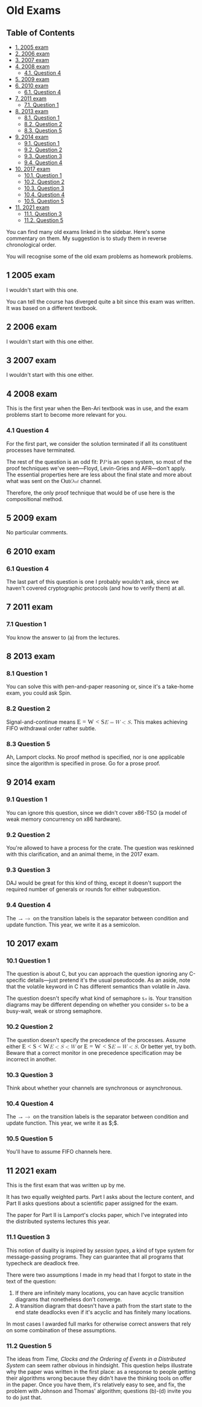 <div id="content">
<h1 class="title">Old Exams</h1>
<div id="table-of-contents">
<h2>Table of Contents</h2>
<div id="text-table-of-contents">
<ul>
<li><a href="#org683c289">1. 2005 exam</a></li>
<li><a href="#org5f38d81">2. 2006 exam</a></li>
<li><a href="#org50e5760">3. 2007 exam</a></li>
<li><a href="#orgac4ebb7">4. 2008 exam</a>
<ul>
<li><a href="#org00d24bf">4.1. Question 4</a></li>
</ul>
</li>
<li><a href="#orgfd60bda">5. 2009 exam</a></li>
<li><a href="#orga185fe8">6. 2010 exam</a>
<ul>
<li><a href="#org5b460dc">6.1. Question 4</a></li>
</ul>
</li>
<li><a href="#org7b377ac">7. 2011 exam</a>
<ul>
<li><a href="#org86bf0e7">7.1. Question 1</a></li>
</ul>
</li>
<li><a href="#org9a0fe43">8. 2013 exam</a>
<ul>
<li><a href="#orgf99da25">8.1. Question 1</a></li>
<li><a href="#org237e4cd">8.2. Question 2</a></li>
<li><a href="#org2bebcba">8.3. Question 5</a></li>
</ul>
</li>
<li><a href="#org247b5c2">9. 2014 exam</a>
<ul>
<li><a href="#org98bf052">9.1. Question 1</a></li>
<li><a href="#org9237224">9.2. Question 2</a></li>
<li><a href="#orge55d1a6">9.3. Question 3</a></li>
<li><a href="#orga5dca20">9.4. Question 4</a></li>
</ul>
</li>
<li><a href="#org4383f4a">10. 2017 exam</a>
<ul>
<li><a href="#orga386294">10.1. Question 1</a></li>
<li><a href="#org8143234">10.2. Question 2</a></li>
<li><a href="#org0c4796b">10.3. Question 3</a></li>
<li><a href="#orgea12677">10.4. Question 4</a></li>
<li><a href="#org039d601">10.5. Question 5</a></li>
</ul>
</li>
<li><a href="#org4fd9f98">11. 2021 exam</a>
<ul>
<li><a href="#orgff1f7d4">11.1. Question 3</a></li>
<li><a href="#org30717a3">11.2. Question 5</a></li>
</ul>
</li>
</ul>
</div>
</div>
<p>
You can find many old exams linked in the sidebar. Here's some
commentary on them. My suggestion is to study them in reverse
chronological order.
</p>

<p>
You will recognise some of the old exam problems as homework problems.
</p>

<div id="outline-container-org683c289" class="outline-2">
<h2 id="org683c289"><span class="section-number-2">1</span> 2005 exam</h2>
<div class="outline-text-2" id="text-1">
<p>
I wouldn't start with this one.
</p>

<p>
You can tell the course has diverged quite a bit since this exam was
written. It was based on a different textbook.
</p>
</div>
</div>

<div id="outline-container-org5f38d81" class="outline-2">
<h2 id="org5f38d81"><span class="section-number-2">2</span> 2006 exam</h2>
<div class="outline-text-2" id="text-2">
<p>
I wouldn't start with this one either.
</p>
</div>
</div>

<div id="outline-container-org50e5760" class="outline-2">
<h2 id="org50e5760"><span class="section-number-2">3</span> 2007 exam</h2>
<div class="outline-text-2" id="text-3">
<p>
I wouldn't start with this one either.
</p>
</div>
</div>

<div id="outline-container-orgac4ebb7" class="outline-2">
<h2 id="orgac4ebb7"><span class="section-number-2">4</span> 2008 exam</h2>
<div class="outline-text-2" id="text-4">
<p>
This is the first year when the Ben-Ari textbook was in use, and
the exam problems start to become more relevant for you.
</p>
</div>

<div id="outline-container-org00d24bf" class="outline-3">
<h3 id="org00d24bf"><span class="section-number-3">4.1</span> Question 4</h3>
<div class="outline-text-3" id="text-4-1">
<p>
For the first part, we consider the solution terminated if all its
constituent processes have terminated.
</p>

<p>
The rest of the question is an odd fit: <span class="MathJax_Preview" style="color: inherit; display: none;"></span><span class="MathJax" id="MathJax-Element-1-Frame" tabindex="0" data-mathml="<math xmlns=&quot;http://www.w3.org/1998/Math/MathML&quot;><mi>P</mi></math>" role="presentation" style="position: relative;"><nobr aria-hidden="true"><span class="math" id="MathJax-Span-1" style="width: 0.643em; display: inline-block;"><span style="display: inline-block; position: relative; width: 0.544em; height: 0px; font-size: 116%;"><span style="position: absolute; clip: rect(1.53em, 1000.54em, 2.466em, -999.998em); top: -2.313em; left: 0em;"><span class="mrow" id="MathJax-Span-2"><span class="mi" id="MathJax-Span-3" style="font-family: STIXGeneral-Italic;">P</span></span><span style="display: inline-block; width: 0px; height: 2.318em;"></span></span></span><span style="display: inline-block; overflow: hidden; vertical-align: -0.054em; border-left: 0px solid; width: 0px; height: 0.86em;"></span></span></nobr><span class="MJX_Assistive_MathML" role="presentation"><math xmlns="http://www.w3.org/1998/Math/MathML"><mi>P</mi></math></span></span><script type="math/tex" id="MathJax-Element-1">P</script> is an open system, so
most of the proof techniques we've seen—Floyd, Levin-Gries and
AFR—don't apply.
The essential properties here are less about the final state and more about
what was sent on the <span class="MathJax_Preview" style="color: inherit; display: none;"></span><span class="MathJax" id="MathJax-Element-2-Frame" tabindex="0" data-mathml="<math xmlns=&quot;http://www.w3.org/1998/Math/MathML&quot;><mrow class=&quot;MJX-TeXAtom-ORD&quot;><mi class=&quot;MJX-tex-mathit&quot; mathvariant=&quot;italic&quot;>O</mi><mi class=&quot;MJX-tex-mathit&quot; mathvariant=&quot;italic&quot;>u</mi><mi class=&quot;MJX-tex-mathit&quot; mathvariant=&quot;italic&quot;>t</mi></mrow></math>" role="presentation" style="position: relative;"><nobr aria-hidden="true"><span class="math" id="MathJax-Span-4" style="width: 1.727em; display: inline-block;"><span style="display: inline-block; position: relative; width: 1.48em; height: 0px; font-size: 116%;"><span style="position: absolute; clip: rect(1.48em, 1001.48em, 2.466em, -999.998em); top: -2.313em; left: 0em;"><span class="mrow" id="MathJax-Span-5"><span class="texatom" id="MathJax-Span-6"><span class="mrow" id="MathJax-Span-7"><span class="mi" id="MathJax-Span-8" style="font-family: STIXGeneral-Italic;">O</span><span class="mi" id="MathJax-Span-9" style="font-family: STIXGeneral-Italic;">u</span><span class="mi" id="MathJax-Span-10" style="font-family: STIXGeneral-Italic;">t</span></span></span></span><span style="display: inline-block; width: 0px; height: 2.318em;"></span></span></span><span style="display: inline-block; overflow: hidden; vertical-align: -0.054em; border-left: 0px solid; width: 0px; height: 0.917em;"></span></span></nobr><span class="MJX_Assistive_MathML" role="presentation"><math xmlns="http://www.w3.org/1998/Math/MathML"><mrow class="MJX-TeXAtom-ORD"><mi class="MJX-tex-mathit" mathvariant="italic">O</mi><mi class="MJX-tex-mathit" mathvariant="italic">u</mi><mi class="MJX-tex-mathit" mathvariant="italic">t</mi></mrow></math></span></span><script type="math/tex" id="MathJax-Element-2">\mathit{Out}</script> channel.
</p>

<p>
Therefore, the only proof technique that would be of use here is the
compositional method.
</p>
</div>
</div>
</div>

<div id="outline-container-orgfd60bda" class="outline-2">
<h2 id="orgfd60bda"><span class="section-number-2">5</span> 2009 exam</h2>
<div class="outline-text-2" id="text-5">
<p>
No particular comments.
</p>
</div>
</div>

<div id="outline-container-orga185fe8" class="outline-2">
<h2 id="orga185fe8"><span class="section-number-2">6</span> 2010 exam</h2>
<div class="outline-text-2" id="text-6">
</div>
<div id="outline-container-org5b460dc" class="outline-3">
<h3 id="org5b460dc"><span class="section-number-3">6.1</span> Question 4</h3>
<div class="outline-text-3" id="text-6-1">
<p>
The last part of this question is one I probably wouldn't ask, since we
haven't covered cryptographic protocols (and how to verify them) at all.
</p>
</div>
</div>
</div>

<div id="outline-container-org7b377ac" class="outline-2">
<h2 id="org7b377ac"><span class="section-number-2">7</span> 2011 exam</h2>
<div class="outline-text-2" id="text-7">
</div>
<div id="outline-container-org86bf0e7" class="outline-3">
<h3 id="org86bf0e7"><span class="section-number-3">7.1</span> Question 1</h3>
<div class="outline-text-3" id="text-7-1">
<p>
You know the answer to (a) from the lectures.
</p>
</div>
</div>
</div>

<div id="outline-container-org9a0fe43" class="outline-2">
<h2 id="org9a0fe43"><span class="section-number-2">8</span> 2013 exam</h2>
<div class="outline-text-2" id="text-8">
</div>
<div id="outline-container-orgf99da25" class="outline-3">
<h3 id="orgf99da25"><span class="section-number-3">8.1</span> Question 1</h3>
<div class="outline-text-3" id="text-8-1">
<p>
You can solve this with pen-and-paper reasoning or, since it's a take-home exam,
you could ask Spin.
</p>
</div>
</div>

<div id="outline-container-org237e4cd" class="outline-3">
<h3 id="org237e4cd"><span class="section-number-3">8.2</span> Question 2</h3>
<div class="outline-text-3" id="text-8-2">
<p>
Signal-and-continue means <span class="MathJax_Preview" style="color: inherit; display: none;"></span><span class="MathJax" id="MathJax-Element-3-Frame" tabindex="0" data-mathml="<math xmlns=&quot;http://www.w3.org/1998/Math/MathML&quot;><mi>E</mi><mo>=</mo><mi>W</mi><mo>&amp;lt;</mo><mi>S</mi></math>" role="presentation" style="position: relative;"><nobr aria-hidden="true"><span class="math" id="MathJax-Span-11" style="width: 5.224em; display: inline-block;"><span style="display: inline-block; position: relative; width: 4.485em; height: 0px; font-size: 116%;"><span style="position: absolute; clip: rect(1.48em, 1004.49em, 2.466em, -999.998em); top: -2.313em; left: 0em;"><span class="mrow" id="MathJax-Span-12"><span class="mi" id="MathJax-Span-13" style="font-family: STIXGeneral-Italic;">E<span style="display: inline-block; overflow: hidden; height: 1px; width: 0.002em;"></span></span><span class="mo" id="MathJax-Span-14" style="font-family: STIXGeneral-Regular; padding-left: 0.298em;">=</span><span class="mi" id="MathJax-Span-15" style="font-family: STIXGeneral-Italic; padding-left: 0.298em;">W<span style="display: inline-block; overflow: hidden; height: 1px; width: 0.052em;"></span></span><span class="mo" id="MathJax-Span-16" style="font-family: STIXGeneral-Regular; padding-left: 0.298em;">&lt;</span><span class="mi" id="MathJax-Span-17" style="font-family: STIXGeneral-Italic; padding-left: 0.298em;">S<span style="display: inline-block; overflow: hidden; height: 1px; width: 0.002em;"></span></span></span><span style="display: inline-block; width: 0px; height: 2.318em;"></span></span></span><span style="display: inline-block; overflow: hidden; vertical-align: -0.054em; border-left: 0px solid; width: 0px; height: 0.917em;"></span></span></nobr><span class="MJX_Assistive_MathML" role="presentation"><math xmlns="http://www.w3.org/1998/Math/MathML"><mi>E</mi><mo>=</mo><mi>W</mi><mo>&lt;</mo><mi>S</mi></math></span></span><script type="math/tex" id="MathJax-Element-3">E = W < S</script>. This makes achieving FIFO withdrawal order
rather subtle.
</p>
</div>
</div>

<div id="outline-container-org2bebcba" class="outline-3">
<h3 id="org2bebcba"><span class="section-number-3">8.3</span> Question 5</h3>
<div class="outline-text-3" id="text-8-3">
<p>
Ah, Lamport clocks. No proof method is specified, nor is one applicable
since the algorithm is specified in prose. Go for a prose proof.
</p>

<div id="outline-container-org247b5c2" class="outline-2">
<h2 id="org247b5c2"><span class="section-number-2">9</span> 2014 exam</h2>
<div class="outline-text-2" id="text-9">
</div>
<div id="outline-container-org98bf052" class="outline-3">
<h3 id="org98bf052"><span class="section-number-3">9.1</span> Question 1</h3>
<div class="outline-text-3" id="text-9-1">
<p>
You can ignore this question, since we didn't cover x86-TSO (a model of weak memory
concurrency on x86 hardware).
</p>
</div>
</div>

<div id="outline-container-org9237224" class="outline-3">
<h3 id="org9237224"><span class="section-number-3">9.2</span> Question 2</h3>
<div class="outline-text-3" id="text-9-2">
<p>
You're allowed to have a process for the crate.
The question was reskinned with this clarification, and an animal theme, in the 2017 exam.
</p>
</div>
</div>

<div id="outline-container-orge55d1a6" class="outline-3">
<h3 id="orge55d1a6"><span class="section-number-3">9.3</span> Question 3</h3>
<div class="outline-text-3" id="text-9-3">
<p>
DAJ would be great for this kind of thing, except it doesn't support the required number
of generals or rounds for either subquestion.
</p>
</div>
</div>

<div id="outline-container-orga5dca20" class="outline-3">
<h3 id="orga5dca20"><span class="section-number-3">9.4</span> Question 4</h3>
<div class="outline-text-3" id="text-9-4">
<p>
The <span class="MathJax_Preview" style="color: inherit; display: none;"></span><span class="MathJax" id="MathJax-Element-4-Frame" tabindex="0" data-mathml="<math xmlns=&quot;http://www.w3.org/1998/Math/MathML&quot;><mo stretchy=&quot;false&quot;>&amp;#x2192;</mo></math>" role="presentation" style="position: relative;"><nobr aria-hidden="true"><span class="math" id="MathJax-Span-18" style="width: 1.135em; display: inline-block;"><span style="display: inline-block; position: relative; width: 0.988em; height: 0px; font-size: 116%;"><span style="position: absolute; clip: rect(1.727em, 1000.94em, 2.416em, -999.998em); top: -2.313em; left: 0em;"><span class="mrow" id="MathJax-Span-19"><span class="mo" id="MathJax-Span-20" style="font-family: STIXGeneral-Regular;">→</span></span><span style="display: inline-block; width: 0px; height: 2.318em;"></span></span></span><span style="display: inline-block; overflow: hidden; vertical-align: 0.003em; border-left: 0px solid; width: 0px; height: 0.574em;"></span></span></nobr><span class="MJX_Assistive_MathML" role="presentation"><math xmlns="http://www.w3.org/1998/Math/MathML"><mo stretchy="false">→</mo></math></span></span><script type="math/tex" id="MathJax-Element-4">\rightarrow</script> on the transition labels is the separator between condition
and update function. This year, we write it as a semicolon.
</p>
</div>
</div>
</div>

<div id="outline-container-org4383f4a" class="outline-2">
<h2 id="org4383f4a"><span class="section-number-2">10</span> 2017 exam</h2>
<div class="outline-text-2" id="text-10">
</div>
<div id="outline-container-orga386294" class="outline-3">
<h3 id="orga386294"><span class="section-number-3">10.1</span> Question 1</h3>
<div class="outline-text-3" id="text-10-1">
<p>
The question is about C, but you can approach the question ignoring
any C-specific details—just pretend it's the usual pseudocode.  As
an aside, note that the volatile keyword in C has different semantics
than volatile in Java.
</p>

<p>
The question doesn't specify what kind of semaphore <span class="MathJax_Preview" style="color: inherit; display: none;"></span><span class="MathJax" id="MathJax-Element-5-Frame" tabindex="0" data-mathml="<math xmlns=&quot;http://www.w3.org/1998/Math/MathML&quot;><mi>s</mi></math>" role="presentation" style="position: relative;"><nobr aria-hidden="true"><span class="math" id="MathJax-Span-21" style="width: 0.495em; display: inline-block;"><span style="display: inline-block; position: relative; width: 0.397em; height: 0px; font-size: 116%;"><span style="position: absolute; clip: rect(1.727em, 1000.4em, 2.466em, -999.998em); top: -2.313em; left: 0em;"><span class="mrow" id="MathJax-Span-22"><span class="mi" id="MathJax-Span-23" style="font-family: STIXGeneral-Italic;">s</span></span><span style="display: inline-block; width: 0px; height: 2.318em;"></span></span></span><span style="display: inline-block; overflow: hidden; vertical-align: -0.054em; border-left: 0px solid; width: 0px; height: 0.631em;"></span></span></nobr><span class="MJX_Assistive_MathML" role="presentation"><math xmlns="http://www.w3.org/1998/Math/MathML"><mi>s</mi></math></span></span><script type="math/tex" id="MathJax-Element-5">s</script> is.  Your
transition diagrams may be different depending on whether you consider
<span class="MathJax_Preview" style="color: inherit; display: none;"></span><span class="MathJax" id="MathJax-Element-6-Frame" tabindex="0" data-mathml="<math xmlns=&quot;http://www.w3.org/1998/Math/MathML&quot;><mi>s</mi></math>" role="presentation" style="position: relative;"><nobr aria-hidden="true"><span class="math" id="MathJax-Span-24" style="width: 0.495em; display: inline-block;"><span style="display: inline-block; position: relative; width: 0.397em; height: 0px; font-size: 116%;"><span style="position: absolute; clip: rect(1.727em, 1000.4em, 2.466em, -999.998em); top: -2.313em; left: 0em;"><span class="mrow" id="MathJax-Span-25"><span class="mi" id="MathJax-Span-26" style="font-family: STIXGeneral-Italic;">s</span></span><span style="display: inline-block; width: 0px; height: 2.318em;"></span></span></span><span style="display: inline-block; overflow: hidden; vertical-align: -0.054em; border-left: 0px solid; width: 0px; height: 0.631em;"></span></span></nobr><span class="MJX_Assistive_MathML" role="presentation"><math xmlns="http://www.w3.org/1998/Math/MathML"><mi>s</mi></math></span></span><script type="math/tex" id="MathJax-Element-6">s</script> to be a busy-wait, weak or strong semaphore.
</p>
</div>
</div>

<div id="outline-container-org8143234" class="outline-3">
<h3 id="org8143234"><span class="section-number-3">10.2</span> Question 2</h3>
<div class="outline-text-3" id="text-10-2">
<p>
The question doesn't specify the precedence of the processes.  Assume
either <span class="MathJax_Preview" style="color: inherit; display: none;"></span><span class="MathJax" id="MathJax-Element-7-Frame" tabindex="0" data-mathml="<math xmlns=&quot;http://www.w3.org/1998/Math/MathML&quot;><mi>E</mi><mo>&amp;lt;</mo><mi>S</mi><mo>&amp;lt;</mo><mi>W</mi></math>" role="presentation" style="position: relative;"><nobr aria-hidden="true"><span class="math" id="MathJax-Span-27" style="width: 5.224em; display: inline-block;"><span style="display: inline-block; position: relative; width: 4.485em; height: 0px; font-size: 116%;"><span style="position: absolute; clip: rect(1.48em, 1004.49em, 2.466em, -999.998em); top: -2.313em; left: 0em;"><span class="mrow" id="MathJax-Span-28"><span class="mi" id="MathJax-Span-29" style="font-family: STIXGeneral-Italic;">E<span style="display: inline-block; overflow: hidden; height: 1px; width: 0.002em;"></span></span><span class="mo" id="MathJax-Span-30" style="font-family: STIXGeneral-Regular; padding-left: 0.298em;">&lt;</span><span class="mi" id="MathJax-Span-31" style="font-family: STIXGeneral-Italic; padding-left: 0.298em;">S<span style="display: inline-block; overflow: hidden; height: 1px; width: 0.002em;"></span></span><span class="mo" id="MathJax-Span-32" style="font-family: STIXGeneral-Regular; padding-left: 0.298em;">&lt;</span><span class="mi" id="MathJax-Span-33" style="font-family: STIXGeneral-Italic; padding-left: 0.298em;">W<span style="display: inline-block; overflow: hidden; height: 1px; width: 0.052em;"></span></span></span><span style="display: inline-block; width: 0px; height: 2.318em;"></span></span></span><span style="display: inline-block; overflow: hidden; vertical-align: -0.054em; border-left: 0px solid; width: 0px; height: 0.917em;"></span></span></nobr><span class="MJX_Assistive_MathML" role="presentation"><math xmlns="http://www.w3.org/1998/Math/MathML"><mi>E</mi><mo>&lt;</mo><mi>S</mi><mo>&lt;</mo><mi>W</mi></math></span></span><script type="math/tex" id="MathJax-Element-7">E < S < W</script> or <span class="MathJax_Preview" style="color: inherit; display: none;"></span><span class="MathJax" id="MathJax-Element-8-Frame" tabindex="0" data-mathml="<math xmlns=&quot;http://www.w3.org/1998/Math/MathML&quot;><mi>E</mi><mo>=</mo><mi>W</mi><mo>&amp;lt;</mo><mi>S</mi></math>" role="presentation" style="position: relative;"><nobr aria-hidden="true"><span class="math" id="MathJax-Span-34" style="width: 5.224em; display: inline-block;"><span style="display: inline-block; position: relative; width: 4.485em; height: 0px; font-size: 116%;"><span style="position: absolute; clip: rect(1.48em, 1004.49em, 2.466em, -999.998em); top: -2.313em; left: 0em;"><span class="mrow" id="MathJax-Span-35"><span class="mi" id="MathJax-Span-36" style="font-family: STIXGeneral-Italic;">E<span style="display: inline-block; overflow: hidden; height: 1px; width: 0.002em;"></span></span><span class="mo" id="MathJax-Span-37" style="font-family: STIXGeneral-Regular; padding-left: 0.298em;">=</span><span class="mi" id="MathJax-Span-38" style="font-family: STIXGeneral-Italic; padding-left: 0.298em;">W<span style="display: inline-block; overflow: hidden; height: 1px; width: 0.052em;"></span></span><span class="mo" id="MathJax-Span-39" style="font-family: STIXGeneral-Regular; padding-left: 0.298em;">&lt;</span><span class="mi" id="MathJax-Span-40" style="font-family: STIXGeneral-Italic; padding-left: 0.298em;">S<span style="display: inline-block; overflow: hidden; height: 1px; width: 0.002em;"></span></span></span><span style="display: inline-block; width: 0px; height: 2.318em;"></span></span></span><span style="display: inline-block; overflow: hidden; vertical-align: -0.054em; border-left: 0px solid; width: 0px; height: 0.917em;"></span></span></nobr><span class="MJX_Assistive_MathML" role="presentation"><math xmlns="http://www.w3.org/1998/Math/MathML"><mi>E</mi><mo>=</mo><mi>W</mi><mo>&lt;</mo><mi>S</mi></math></span></span><script type="math/tex" id="MathJax-Element-8">E = W < S</script>. Or better yet, try both.  Beware
that a correct monitor in one precedence specification may be
incorrect in another.
</p>
</div>
</div>


<div id="outline-container-org0c4796b" class="outline-3">
<h3 id="org0c4796b"><span class="section-number-3">10.3</span> Question 3</h3>
<div class="outline-text-3" id="text-10-3">
<p>
Think about whether your channels are synchronous or asynchronous.
</p>
</div>
</div>

<div id="outline-container-orgea12677" class="outline-3">
<h3 id="orgea12677"><span class="section-number-3">10.4</span> Question 4</h3>
<div class="outline-text-3" id="text-10-4">
<p>
The <span class="MathJax_Preview" style="color: inherit; display: none;"></span><span class="MathJax" id="MathJax-Element-9-Frame" tabindex="0" data-mathml="<math xmlns=&quot;http://www.w3.org/1998/Math/MathML&quot;><mo stretchy=&quot;false&quot;>&amp;#x2192;</mo></math>" role="presentation" style="position: relative;"><nobr aria-hidden="true"><span class="math" id="MathJax-Span-41" style="width: 1.135em; display: inline-block;"><span style="display: inline-block; position: relative; width: 0.988em; height: 0px; font-size: 116%;"><span style="position: absolute; clip: rect(1.727em, 1000.94em, 2.416em, -999.998em); top: -2.313em; left: 0em;"><span class="mrow" id="MathJax-Span-42"><span class="mo" id="MathJax-Span-43" style="font-family: STIXGeneral-Regular;">→</span></span><span style="display: inline-block; width: 0px; height: 2.318em;"></span></span></span><span style="display: inline-block; overflow: hidden; vertical-align: 0.003em; border-left: 0px solid; width: 0px; height: 0.574em;"></span></span></nobr><span class="MJX_Assistive_MathML" role="presentation"><math xmlns="http://www.w3.org/1998/Math/MathML"><mo stretchy="false">→</mo></math></span></span><script type="math/tex" id="MathJax-Element-9">\rightarrow</script> on the transition labels is the separator between condition
and update function. This year, we write it as $;$.
</p>
</div>
</div>

<div id="outline-container-org039d601" class="outline-3">
<h3 id="org039d601"><span class="section-number-3">10.5</span> Question 5</h3>
<div class="outline-text-3" id="text-10-5">
<p>
You'll have to assume FIFO channels here.
</p>
</div>
</div>
</div>

<div id="outline-container-org4fd9f98" class="outline-2">
<h2 id="org4fd9f98"><span class="section-number-2">11</span> 2021 exam</h2>
<div class="outline-text-2" id="text-11">
<p>
This is the first exam that was written up by me.
</p>

<p>
It has two equally weighted parts. Part I asks about the lecture
content, and Part II asks questions about a scientific paper assigned
for the exam.
</p>

<p>
The paper for Part II is Lamport's clocks paper, which I've integrated
into the distributed systems lectures this year.
</p>
</div>

<div id="outline-container-orgff1f7d4" class="outline-3">
<h3 id="orgff1f7d4"><span class="section-number-3">11.1</span> Question 3</h3>
<div class="outline-text-3" id="text-11-1">
<p>
This notion of duality is inspired by <i>session types</i>, a kind of type
system for message-passing programs. They can guarantee that all
programs that typecheck are deadlock free.
</p>

<p>
There were two assumptions I made in my head that I forgot to state in
the text of the question:
</p>

<ol class="org-ol">
<li>If there are infinitely many locations, you can have acyclic
transition diagrams that nonetheless don't converge.</li>
<li>A transition diagram that doesn't have a path from the start state
to the end state deadlocks even if it's acyclic and has finitely
many locations.</li>
</ol>

<p>
In most cases I awarded full marks for otherwise correct answers that
rely on some combination of these assumptions.
</p>
</div>
</div>

<div id="outline-container-org30717a3" class="outline-3">
<h3 id="org30717a3"><span class="section-number-3">11.2</span> Question 5</h3>
<div class="outline-text-3" id="text-11-2">
<p>
The ideas from <i>Time, Clocks and the Ordering of Events in a
Distributed System</i> can seem rather obvious in hindsight. This
question helps illustrate why the paper was written in the first
place: as a response to people getting their algorithms wrong because
they didn't have the thinking tools on offer in the paper. Once you
have them, it's relatively easy to see, and fix, the problem with
Johnson and Thomas' algorithm; questions (b)-(d) invite you to do just
that.
</p>
</div>
</div>
</div>
